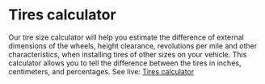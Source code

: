 # Tires calculator
Our tire size calculator will help you estimate the difference of external dimensions of the wheels, height clearance, revolutions per mile and other characteristics, when installing tires of other sizes on your vehicle. This calculator allows you to tell the difference between the tires in inches, centimeters, and percentages.
See live: [Tires calculator](http://tire-calc.com/)
